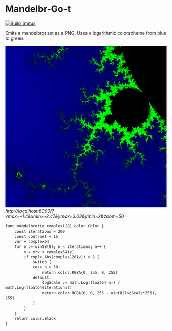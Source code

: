 # Mandelbr-Go-t

[![Build Status](https://drone.andr.io/api/badges/betandr/mandelbrgot/status.svg)](https://drone.andr.io/betandr/mandelbrgot)

Emits a mandelbrot set as a PNG. Uses a logarithmic colorscheme from blue to green.

![Mandelbrot Set](images/mandelbrot.png)
_http://localhost:8000/?xmax=-1.4&xmin=-2.47&ymax=3.03&ymin=2&zoom=50_

```
func mandelbrot(z complex128) color.Color {
	const iterations = 200
	const contrast = 15
	var v complex64
	for n := uint8(0); n < iterations; n++ {
		v = v*v + complex64(z)
		if cmplx.Abs(complex128(v)) > 2 {
			switch {
			case n > 50:
				return color.RGBA{0, 255, 0, 255}
			default:
				logScale := math.Log(float64(n)) / math.Log(float64(iterations))
				return color.RGBA{0, 0, 255 - uint8(logScale*255), 255}
			}
		}
	}
	return color.Black
}
```
